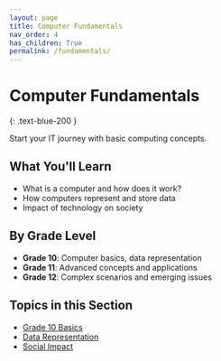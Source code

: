 ```yaml
---
layout: page
title: Computer Fundamentals
nav_order: 4
has_children: True
permalink: /fundamentals/
---
```


# Computer Fundamentals
{: .text-blue-200 }

Start your IT journey with basic computing concepts.

## What You'll Learn
- What is a computer and how does it work?
- How computers represent and store data
- Impact of technology on society

## By Grade Level
- **Grade 10**: Computer basics, data representation
- **Grade 11**: Advanced concepts and applications  
- **Grade 12**: Complex scenarios and emerging issues

## Topics in this Section
- [Grade 10 Basics](./grade10)
- [Data Representation](./data-representation)
- [Social Impact](./social-impact)
